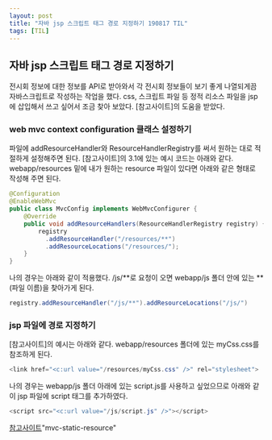```yaml
---
layout: post
title: "자바 jsp 스크립트 태그 경로 지정하기 190817 TIL"
tags: [TIL]
---
```


## 자바 jsp 스크립트 태그 경로 지정하기  

전시회 정보에 대한 정보를 API로 받아와서 각 전시회 정보들이 보기 좋게 나열되게끔 자바스크립트로 작성하는 작업을 했다. css, 스크립트 파일 등 정적 리소스 파일을 jsp에 삽입해서 쓰고 싶어서 조금 찾아 보았다. 
[참고사이트]의 도움을 받았다. 


### web mvc context configuration 클래스 설정하기  

파일에 addResourceHandler와 ResourceHandlerRegistry를 써서 원하는 대로 적절하게 설정해주면 된다. [참고사이트]의 3.1에 있는 예시 코드는 아래와 같다.  
webapp/resources 밑에 내가 원하는 resource 파일이 있다면 아래와 같은 형태로 작성해 주면 된다. 

```java
@Configuration
@EnableWebMvc
public class MvcConfig implements WebMvcConfigurer {
    @Override
    public void addResourceHandlers(ResourceHandlerRegistry registry) {
        registry
          .addResourceHandler("/resources/**")
          .addResourceLocations("/resources/"); 
    }
}
```

나의 경우는 아래와 같이 적용했다. /js/**로 요청이 오면 webapp/js 폴더 안에 있는 **(파일 이름)을 찾아가게 된다. 

```java
registry.addResourceHandler("/js/**").addResourceLocations("/js/")
```


### jsp 파일에 경로 지정하기

[참고사이트]의 예시는 아래와 같다. webapp/resources 폴더에 있는 myCss.css를 참조하게 된다. 

```java
<link href="<c:url value="/resources/myCss.css" />" rel="stylesheet">
```



나의 경우는 webapp/js 폴더 아래에 있는 script.js를 사용하고 싶었으므로 아래와 같이 jsp 파일에 script 태그를 추가하였다.  

```java
<script src="<c:url value="/js/script.js" />"></script>
```



[참고사이트](https://www.baeldung.com/spring-mvc-static-resources)"mvc-static-resource"
